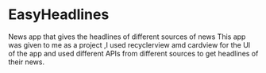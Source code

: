 # EasyHeadlines
News app that gives the headlines of different sources of news 
This app was given to me as a project ,I used recyclerview amd cardview for the UI of the app and 
used different APIs from different sources to get headlines of their news.
